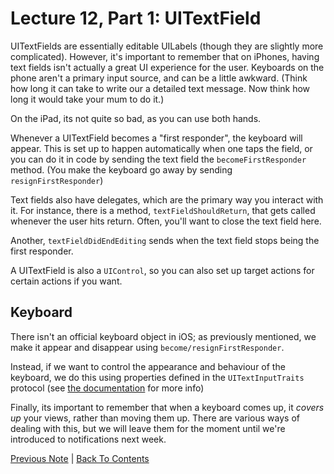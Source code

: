 # Lecture 12, Part 1: UITextField

UITextFields are essentially editable UILabels (though they are slightly more complicated). However, it's important to remember that on iPhones, having text fields isn't actually a great UI experience for the user. Keyboards on the phone aren't a primary input source, and can be a little awkward. (Think how long it can take to write our a detailed text message. Now think how long it would take your mum to do it.)

On the iPad, its not quite so bad, as you can use both hands.

Whenever a UITextField becomes a "first responder", the keyboard will appear. This is set up to happen automatically when one taps the field, or you can do it in code by sending the text field the `becomeFirstResponder` method. (You make the keyboard go away by sending `resignFirstResponder`)

Text fields also have delegates, which are the primary way you interact with it. For instance, there is a method, `textFieldShouldReturn`, that gets called whenever the user hits return. Often, you'll want to close the text field here.

Another, `textFieldDidEndEditing` sends when the text field stops being the first responder.

A UITextField is also a `UIControl`, so you can also set up target actions for certain actions if you want.

## Keyboard

There isn't an official keyboard object in iOS; as previously mentioned, we make it appear and disappear using `become/resignFirstResponder`.

Instead, if we want to control the appearance and behaviour of the keyboard, we do this using properties defined in the `UITextInputTraits` protocol (see [the documentation](https://developer.apple.com/documentation/uikit/uitextinputtraits) for more info)

Finally, its important to remember that when a keyboard comes up, it *covers up* your views, rather than moving them up. There are various ways of dealing with this, but we will leave them for the moment until we're introduced to notifications next week.

[Previous Note](../Lecture%2012%20-%20Drag%20and%20Drop%20UITableView%20UICollectionView%20and%20UITextField/Part%200%20-%20Intro.md) | [Back To Contents](https://github.com/Firanus/stanford-iOS-lecture-notes)